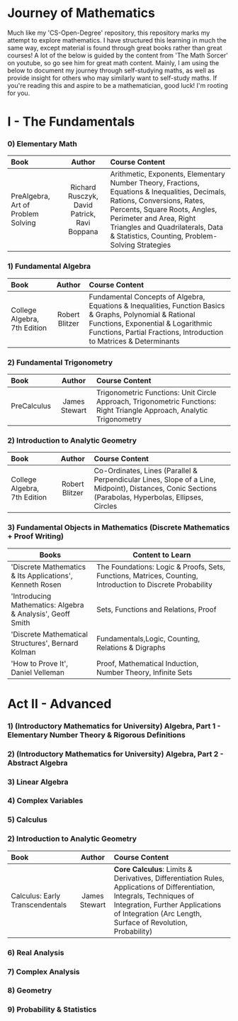 # Journey of Mathematics

Much like my 'CS-Open-Degree' repository, this repository marks my attempt to explore mathematics. I have structured this learning in much the same way, except material is found through great books rather than great courses! A lot of the below is guided by the content from 'The Math Sorcer' on youtube, so go see him for great math content. Mainly, I am using the below to document my journey through self-studying maths, as well as provide insight for others who may similarly want to self-study maths. If you're reading this and aspire to be a mathematician, good luck! I'm rooting for you. 

# I - The Fundamentals

### 0) Elementary Math
| Book | Author | Course Content |
|:--------------------------------------------------------------------------------|:-----------------------------:|:------------------------------------------------------------------------------------------------------|
| PreAlgebra, Art of Problem Solving | Richard Rusczyk, David Patrick, Ravi Boppana | Arithmetic, Exponents, Elementary Number Theory, Fractions, Equations & Inequalities, Decimals, Rations, Conversions, Rates, Percents, Square Roots, Angles, Perimeter and Area, Right Triangles and Quadrilaterals, Data & Statistics, Counting, Problem-Solving Strategies|

### 1) Fundamental Algebra 
| Book | Author | Course Content |
|:--------------------------------------------------------------------------------|:-----------------------------:|:------------------------------------------------------------------------------------------------------|
| College Algebra, 7th Edition | Robert Blitzer | Fundamental Concepts of Algebra, Equations & Inequalities, Function Basics & Graphs, Polynomial & Rational Functions, Exponential & Logarithmic Functions, Partial Fractions, Introduction to Matrices & Determinants|


### 2) Fundamental Trigonometry 
| Book | Author | Course Content |
|:--------------------------------------------------------------------------------|:-----------------------------:|:------------------------------------------------------------------------------------------------------|
| PreCalculus | James Stewart | Trigonometric Functions: Unit Circle Approach, Trigonometric Functions: Right Triangle Approach, Analytic Trigonometry|

### 2) Introduction to Analytic Geometry
| Book | Author | Course Content |
|:--------------------------------------------------------------------------------|:-----------------------------:|:------------------------------------------------------------------------------------------------------|
| College Algebra, 7th Edition | Robert Blitzer | Co-Ordinates, Lines (Parallel & Perpendicular Lines, Slope of a Line, Midpoint), Distances, Conic Sections (Parabolas, Hyperbolas, Ellipses, Circles|


### 3) Fundamental Objects in Mathematics (Discrete Mathematics + Proof Writing)

| Books         | Content to Learn |
| ------------- | ------------- |
| 'Discrete Mathematics & Its Applications', Kenneth Rosen | The Foundations: Logic & Proofs, Sets, Functions, Matrices, Counting, Introduction to Discrete Probability |
| 'Introducing Mathematics: Algebra & Analysis', Geoff Smith | Sets, Functions and Relations, Proof |
| 'Discrete Mathematical Structures', Bernard Kolman| Fundamentals,Logic, Counting, Relations & Digraphs |
| 'How to Prove It', Daniel Velleman | Proof, Mathematical Induction, Number Theory, Infinite Sets |

# Act II - Advanced

### 1) (Introductory Mathematics for University) Algebra, Part 1 - Elementary Number Theory & Rigorous Definitions

### 2) (Introductory Mathematics for University) Algebra, Part 2 - Abstract Algebra

### 3) Linear Algebra

### 4) Complex Variables

### 5) Calculus
### 2) Introduction to Analytic Geometry
| Book | Author | Course Content |
|:--------------------------------------------------------------------------------|:-----------------------------:|:------------------------------------------------------------------------------------------------------|
| Calculus: Early Transcendentals | James Stewart | **Core Calculus**: Limits & Derivatives, Differentiation Rules, Applications of Differentiation, Integrals, Techniques of Integration, Further Applications of Integration (Arc Length, Surface of Revolution, Probability)           

### 6) Real Analysis

### 7) Complex Analysis

### 8) Geometry

### 9) Probability & Statistics
